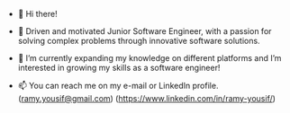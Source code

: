 - 👋 Hi there!

- 👀 Driven and motivated Junior Software Engineer, with a passion for solving complex problems through innovative software solutions.
- 🌱 I’m currently expanding my knowledge on different platforms and I’m interested in growing my skills as a software engineer!
- 📫 You can reach me on my e-mail or LinkedIn profile. (ramy.yousif@gmail.com) (https://www.linkedin.com/in/ramy-yousif/)

<!---
ramyyousif/ramyyousif is a ✨ special ✨ repository because its `README.md` (this file) appears on your GitHub profile.
You can click the Preview link to take a look at your changes.
--->
